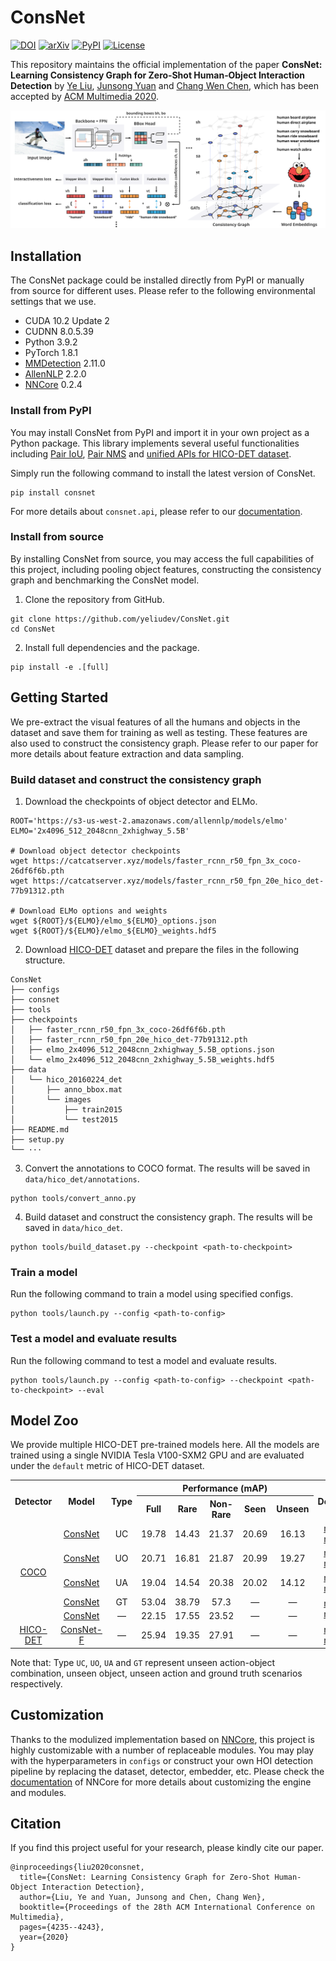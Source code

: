 # ConsNet

[![DOI](https://badgen.net/badge/DOI/10.1145%2F3394171.3413600/blue?cache=300)](https://doi.org/10.1145/3394171.3413600)
[![arXiv](https://badgen.net/badge/arXiv/2008.06254/red?cache=300)](https://arxiv.org/abs/2008.06254)
[![PyPI](https://badgen.net/pypi/v/consnet?label=PyPI&cache=300)](https://pypi.org/project/consnet)
[![License](https://badgen.net/github/license/yeliudev/ConsNet?label=License&color=cyan&cache=300)](https://github.com/yeliudev/ConsNet/blob/main/LICENSE)

This repository maintains the official implementation of the paper **ConsNet: Learning Consistency Graph for Zero‐Shot Human‐Object Interaction Detection** by [Ye Liu](https://yeliu.me/), [Junsong Yuan](https://cse.buffalo.edu/~jsyuan/) and [Chang Wen Chen](https://cse.buffalo.edu/faculty/chencw/), which has been accepted by [ACM Multimedia 2020](https://2020.acmmm.org/).

<p align="center"><img src="https://raw.githubusercontent.com/yeliudev/ConsNet/main/.github/model.svg"></p>

## Installation

The ConsNet package could be installed directly from PyPI or manually from source for different uses. Please refer to the following environmental settings that we use.

- CUDA 10.2 Update 2
- CUDNN 8.0.5.39
- Python 3.9.2
- PyTorch 1.8.1
- [MMDetection](https://github.com/open-mmlab/mmdetection) 2.11.0
- [AllenNLP](https://github.com/allenai/allennlp) 2.2.0
- [NNCore](https://github.com/yeliudev/nncore) 0.2.4

### Install from PyPI

You may install ConsNet from PyPI and import it in your own project as a Python package. This library implements several useful functionalities including [Pair IoU](https://consnet.readthedocs.io/en/latest/consnet.api.bbox.html#consnet.api.bbox.pair_iou), [Pair NMS](https://consnet.readthedocs.io/en/latest/consnet.api.bbox.html#consnet.api.bbox.pair_nms) and [unified APIs for HICO-DET dataset](https://consnet.readthedocs.io/en/latest/consnet.api.data.html).

Simply run the following command to install the latest version of ConsNet.

```
pip install consnet
```

For more details about `consnet.api`, please refer to our [documentation](https://consnet.readthedocs.io/).

### Install from source

By installing ConsNet from source, you may access the full capabilities of this project, including pooling object features, constructing the consistency graph and benchmarking the ConsNet model.

1. Clone the repository from GitHub.

```
git clone https://github.com/yeliudev/ConsNet.git
cd ConsNet
```

2. Install full dependencies and the package.

```
pip install -e .[full]
```

## Getting Started

We pre-extract the visual features of all the humans and objects in the dataset and save them for training as well as testing. These features are also used to construct the consistency graph. Please refer to our paper for more details about feature extraction and data sampling.

### Build dataset and construct the consistency graph

1. Download the checkpoints of object detector and ELMo.

```shell
ROOT='https://s3-us-west-2.amazonaws.com/allennlp/models/elmo'
ELMO='2x4096_512_2048cnn_2xhighway_5.5B'

# Download object detector checkpoints
wget https://catcatserver.xyz/models/faster_rcnn_r50_fpn_3x_coco-26df6f6b.pth
wget https://catcatserver.xyz/models/faster_rcnn_r50_fpn_20e_hico_det-77b91312.pth

# Download ELMo options and weights
wget ${ROOT}/${ELMO}/elmo_${ELMO}_options.json
wget ${ROOT}/${ELMO}/elmo_${ELMO}_weights.hdf5
```

2. Download [HICO-DET](http://www-personal.umich.edu/~ywchao/hico/) dataset and prepare the files in the following structure.

```
ConsNet
├── configs
├── consnet
├── tools
├── checkpoints
│   ├── faster_rcnn_r50_fpn_3x_coco-26df6f6b.pth
│   ├── faster_rcnn_r50_fpn_20e_hico_det-77b91312.pth
│   ├── elmo_2x4096_512_2048cnn_2xhighway_5.5B_options.json
│   └── elmo_2x4096_512_2048cnn_2xhighway_5.5B_weights.hdf5
├── data
│   └── hico_20160224_det
│       ├── anno_bbox.mat
│       └── images
│           ├── train2015
│           └── test2015
├── README.md
├── setup.py
└── ···
```

3. Convert the annotations to COCO format. The results will be saved in `data/hico_det/annotations`.

```
python tools/convert_anno.py
```

4. Build dataset and construct the consistency graph. The results will be saved in `data/hico_det`.

```
python tools/build_dataset.py --checkpoint <path-to-checkpoint>
```

### Train a model

Run the following command to train a model using specified configs.

```
python tools/launch.py --config <path-to-config>
```

### Test a model and evaluate results

Run the following command to test a model and evaluate results.

```
python tools/launch.py --config <path-to-config> --checkpoint <path-to-checkpoint> --eval
```

## Model Zoo

We provide multiple HICO-DET pre-trained models here. All the models are trained using a single NVIDIA Tesla V100-SXM2 GPU and are evaluated under the `default` metric of HICO-DET dataset.

<table>
  <tr>
    <th rowspan="2">Detector</th>
    <th rowspan="2">Model</th>
    <th rowspan="2">Type</th>
    <th colspan="5">Performance (mAP)</th>
    <th rowspan="2">Download</th>
  </tr>
  <tr>
    <th>Full</th>
    <th>Rare</th>
    <th>Non-Rare</th>
    <th>Seen</th>
    <th>Unseen</th>
  </tr>
  <tr>
    <td align="center" rowspan="5">
      <a href="https://catcatserver.xyz/models/faster_rcnn_r50_fpn_3x_coco-26df6f6b.pth">COCO</a>
    </td>
    <td align="center">
      <a href="https://github.com/yeliudev/ConsNet/blob/main/configs/consnet_uc_5e_hico_det.py">ConsNet</a>
    </td>
    <td align="center">UC</td>
    <td align="center">19.78</td>
    <td align="center">14.43</td>
    <td align="center">21.37</td>
    <td align="center">20.69</td>
    <td align="center">16.13</td>
    <td align="center">
      <a href="https://catcatserver.xyz/models/consnet/consnet_uc_5e_hico_det/consnet_uc_5e_hico_det-51fed08b.pth">model</a> |
      <a href="https://catcatserver.xyz/models/consnet/consnet_uc_5e_hico_det/metrics.json">metrics</a>
    </td>
  </tr>
  <tr>
    <td align="center">
      <a href="https://github.com/yeliudev/ConsNet/blob/main/configs/consnet_uo_5e_hico_det.py">ConsNet</a>
    </td>
    <td align="center">UO</td>
    <td align="center">20.71</td>
    <td align="center">16.81</td>
    <td align="center">21.87</td>
    <td align="center">20.99</td>
    <td align="center">19.27</td>
    <td align="center">
      <a href="https://catcatserver.xyz/models/consnet/consnet_uo_5e_hico_det/consnet_uo_5e_hico_det-a16a94c3.pth">model</a> |
      <a href="https://catcatserver.xyz/models/consnet/consnet_uo_5e_hico_det/metrics.json">metrics</a>
    </td>
  </tr>
  <tr>
    <td align="center">
      <a href="https://github.com/yeliudev/ConsNet/blob/main/configs/consnet_ua_5e_hico_det.py">ConsNet</a>
    </td>
    <td align="center">UA</td>
    <td align="center">19.04</td>
    <td align="center">14.54</td>
    <td align="center">20.38</td>
    <td align="center">20.02</td>
    <td align="center">14.12</td>
    <td align="center">
      <a href="https://catcatserver.xyz/models/consnet/consnet_ua_5e_hico_det/consnet_ua_5e_hico_det-7ac20fbf.pth">model</a> |
      <a href="https://catcatserver.xyz/models/consnet/consnet_ua_5e_hico_det/metrics.json">metrics</a>
    </td>
  </tr>
  <tr>
    <td align="center">
      <a href="https://github.com/yeliudev/ConsNet/blob/main/configs/consnet_gt_5e_hico_det.py">ConsNet</a>
    </td>
    <td align="center">GT</td>
    <td align="center">53.04</td>
    <td align="center">38.79</td>
    <td align="center">57.3</td>
    <td align="center">—</td>
    <td align="center">—</td>
    <td align="center" rowspan="2">
      <a href="https://catcatserver.xyz/models/consnet/consnet_5e_hico_det/consnet_5e_hico_det-6e89e1d9.pth">model</a> |
      <a href="https://catcatserver.xyz/models/consnet/consnet_5e_hico_det/metrics.json">metrics</a>
    </td>
  </tr>
  <tr>
    <td align="center">
      <a href="https://github.com/yeliudev/ConsNet/blob/main/configs/consnet_5e_hico_det.py">ConsNet</a>
    </td>
    <td align="center">—</td>
    <td align="center">22.15</td>
    <td align="center">17.55</td>
    <td align="center">23.52</td>
    <td align="center">—</td>
    <td align="center">—</td>
  </tr>
  <tr>
    <td align="center">
      <a href="https://catcatserver.xyz/models/faster_rcnn_r50_fpn_20e_hico_det-77b91312.pth">HICO-DET</a>
    </td>
    <td align="center">
      <a href="https://github.com/yeliudev/ConsNet/blob/main/configs/consnet_5e_hico_det.py">ConsNet-F</a>
    </td>
    <td align="center">—</td>
    <td align="center">25.94</td>
    <td align="center">19.35</td>
    <td align="center">27.91</td>
    <td align="center">—</td>
    <td align="center">—</td>
    <td align="center">
      <a href="https://catcatserver.xyz/models/consnet/consnet_f_5e_hico_det/consnet_f_5e_hico_det-efb4f659.pth">model</a> |
      <a href="https://catcatserver.xyz/models/consnet/consnet_f_5e_hico_det/metrics.json">metrics</a>
    </td>
  </tr>
</table>

Note that: Type `UC`, `UO`, `UA` and `GT` represent unseen action-object combination, unseen object, unseen action and ground truth scenarios respectively.

## Customization

Thanks to the modulized implementation based on [NNCore](https://github.com/yeliudev/nncore), this project is highly customizable with a number of replaceable modules. You may play with the hyperparameters in `configs` or construct your own HOI detection pipeline by replacing the dataset, detector, embedder, etc. Please check the [documentation](https://nncore.readthedocs.io/) of NNCore for more details about customizing the engine and modules.

## Citation

If you find this project useful for your research, please kindly cite our paper.

```
@inproceedings{liu2020consnet,
  title={ConsNet: Learning Consistency Graph for Zero-Shot Human-Object Interaction Detection},
  author={Liu, Ye and Yuan, Junsong and Chen, Chang Wen},
  booktitle={Proceedings of the 28th ACM International Conference on Multimedia},
  pages={4235--4243},
  year={2020}
}
```

